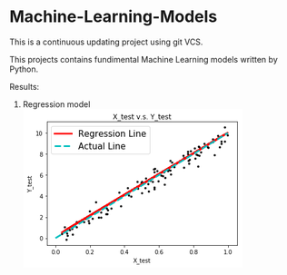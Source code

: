 # Machine-Learning-Models

This is a continuous updating project using git VCS.

This projects contains fundimental Machine Learning models written by Python.   

Results:

1. Regression model
![Linear regression 1](https://github.com/Sunnyfred/Machine-Learning-Models/blob/main/Results/Linear_regression1.png)
